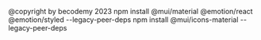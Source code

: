 @copyright by becodemy 2023
npm install @mui/material @emotion/react @emotion/styled --legacy-peer-deps
npm install @mui/icons-material --legacy-peer-deps